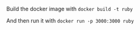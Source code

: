 Build the docker image with
`docker build -t ruby`

And then run it with
`docker run -p 3000:3000 ruby`